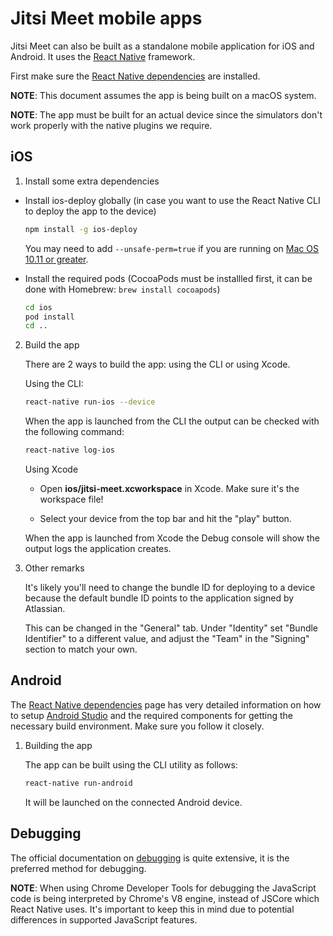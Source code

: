 # Jitsi Meet mobile apps

Jitsi Meet can also be built as a standalone mobile application for
iOS and Android.  It uses the [React Native] framework.

First make sure the [React Native dependencies] are installed.

**NOTE**:  This document assumes the app is being built on a macOS system.

**NOTE**:  The app must be built for an actual device since the simulators don't
work properly with the native plugins we require.


## iOS

1. Install some extra dependencies

  - Install ios-deploy globally (in case you want to use the React Native CLI
    to deploy the app to the device)

    ```bash
    npm install -g ios-deploy
    ```

    You may need to add ```--unsafe-perm=true``` if you are running on [Mac OS 10.11 or greater](https://github.com/phonegap/ios-deploy#os-x-1011-el-capitan-or-greater).

  - Install the required pods (CocoaPods must be installled first, it can
    be done with Homebrew: `brew install cocoapods`)

    ```bash
    cd ios
    pod install
    cd ..
    ```

2. Build the app

    There are 2 ways to build the app: using the CLI or using Xcode.

    Using the CLI:

    ```bash
    react-native run-ios --device
    ```

    When the app is launched from the CLI the output can be checked with the
    following command:

    ```bash
    react-native log-ios
    ```

    Using Xcode

    - Open **ios/jitsi-meet.xcworkspace** in Xcode. Make sure it's the workspace
      file!

    - Select your device from the top bar and hit the "play" button.

    When the app is launched from Xcode the Debug console will show the output
    logs the application creates.


3. Other remarks

    It's likely you'll need to change the bundle ID for deploying to a device
    because the default bundle ID points to the application signed by Atlassian.

    This can be changed in the "General" tab.  Under "Identity" set
    "Bundle Identifier" to a different value, and adjust the "Team" in the
    "Signing" section to match your own.


## Android

The [React Native dependencies] page has very detailed information on how to
setup [Android Studio] and the required components for getting the necessary
build environment.  Make sure you follow it closely.

1. Building the app

    The app can be built using the CLI utility as follows:

    ```bash
    react-native run-android
    ```

    It will be launched on the connected Android device.


## Debugging

The official documentation on [debugging] is quite extensive, it is the
preferred method for debugging.

**NOTE**: When using Chrome Developer Tools for debugging the JavaScript code
is being interpreted by Chrome's V8 engine, instead of JSCore which
React Native uses.  It's important to keep this in mind due to potential
differences in supported JavaScript features.


[Android Studio]: https://developer.android.com/studio/index.html
[debugging]: https://facebook.github.io/react-native/docs/debugging.html
[React Native]: https://facebook.github.io/react-native/
[React Native dependencies]: https://facebook.github.io/react-native/docs/getting-started.html#installing-dependencies
